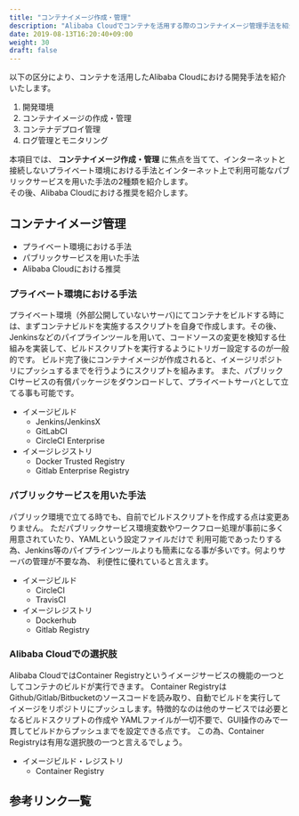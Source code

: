 ```yaml
---
title: "コンテナイメージ作成・管理"
description: "Alibaba Cloudでコンテナを活用する際のコンテナイメージ管理手法を紹介します。"
date: 2019-08-13T16:20:40+09:00
weight: 30
draft: false
---
```

以下の区分により、コンテナを活用したAlibaba Cloudにおける開発手法を紹介いたします。

1. 開発環境
1. コンテナイメージの作成・管理
1. コンテナデプロイ管理
1. ログ管理とモニタリング

本項目では、 <b>コンテナイメージ作成・管理</b> に焦点を当てて、インターネットと接続しないプライベート環境における手法とインターネット上で利用可能なパブリックサービスを用いた手法の2種類を紹介します。  
その後、Alibaba Cloudにおける推奨を紹介します。

## コンテナイメージ管理
  - プライベート環境における手法
  - パブリックサービスを用いた手法
  - Alibaba Cloudにおける推奨

### プライベート環境における手法
プライベート環境（外部公開していないサーバ)にてコンテナをビルドする時には、まずコンテナビルドを実施するスクリプトを自身で作成します。その後、Jenkinsなどのパイプラインツールを用いて、コードソースの変更を検知する仕組みを実装して、ビルドスクリプトを実行するようにトリガー設定するのが一般的です。
ビルド完了後にコンテナイメージが作成されると、イメージリポジトリにプッシュするまでを行うようにスクリプトを組みます。
また、パブリックCIサービスの有償パッケージをダウンロードして、プライベートサーバとして立てる事も可能です。

- イメージビルド
  - Jenkins/JenkinsX
  - GitLabCI
  - CircleCI Enterprise
- イメージレジストリ
  - Docker Trusted Registry
  - Gitlab Enterprise Registry

### パブリックサービスを用いた手法
パブリック環境で立てる時でも、自前でビルドスクリプトを作成する点は変更ありません。
ただパブリックサービス環境変数やワークフロー処理が事前に多く用意されていたり、YAMLという設定ファイルだけで
利用可能であったりする為、Jenkins等のパイプラインツールよりも簡素になる事が多いです。何よりサーバの管理が不要な為、
利便性に優れていると言えます。

- イメージビルド
  - CircleCI
  - TravisCI
- イメージレジストリ
  - Dockerhub
  - Gitlab Registry

### Alibaba Cloudでの選択肢
Alibaba CloudではContainer Registryというイメージサービスの機能の一つとしてコンテナのビルドが実行できます。
Container RegistryはGithub/Gitlab/Bitbucketのソースコードを読み取り、自動でビルドを実行して
イメージをリポジトリにプッシュします。特徴的なのは他のサービスでは必要となるビルドスクリプトの作成や
YAMLファイルが一切不要で、GUI操作のみで一貫してビルドからプッシュまでを設定できる点です。
この為、Container Registryは有用な選択肢の一つと言えるでしょう。

- イメージビルド・レジストリ
  - Container Registry

## 参考リンク一覧

